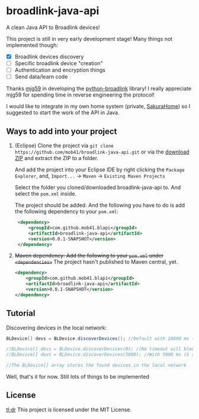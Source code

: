 # broadlink-java-api
A clean Java API to Broadlink devices!

This project is still in very early development stage! Many things not implemented though:

- [x] Broadlink devices discovery
- [ ] Specific broadlink device "creation"
- [ ] Authentication and encryption things
- [ ] Send data/learn code

Thanks [mjg59](https://github.com/mjg59) in developing the [python-broadlink](https://github.com/mjg59/python-broadlink) library! I really appreciate mjg59 for spending time in reverse engineering the protocol!

I would like to integrate in my own home system (private, [SakuraHome](https://github.com/mob41/Sakura)) so I suggested to start the work of the API in Java.

## Ways to add into your project

1. (Eclipse) Clone the project via ```git clone https://github.com/mob41/broadlink-java-api.git``` or via the [download ZIP](https://github.com/mob41/broadlink-java-api/archive/master.zip) and extract the ZIP to a folder.
   
   And add the project into your Eclipse IDE by right clicking the ```Package Explorer```, and,
   ```Import...``` -> ```Maven``` -> ```Existing Maven Projects```
   
   Select the folder you cloned/downloaded broadlink-java-api to. And select the ```pom.xml``` inside.
   
   The project should be added. And the following you have to do is add the following dependency to your ```pom.xml```:
   
   ```xml
    <dependency>
        <groupId>com.github.mob41.blapi</groupId>
        <artifactId>broadlink-java-api</artifactId>
        <version>0.0.1-SNAPSHOT</version>
    </dependency>
    ```
    

2. ~~Maven dependency: Add the following to your ```pom.xml``` under ```<dependencies>```~~ The project hasn't published to Maven central, yet.

    ```xml
    <dependency>
        <groupId>com.github.mob41.blapi</groupId>
        <artifactId>broadlink-java-api</artifactId>
        <version>0.0.1-SNAPSHOT</version>
    </dependency>
    ```
    

## Tutorial

Discovering devices in the local network:

```java
BLDevice[] devs = BLDevice.discoverDevices(); //Default with 10000 ms (10 sec) timeout, search for multiple devices

//BLDevice[] devs = BLDevice.discoverDevices(0); //No timeout will block the thread and search for one device only
//BLDevice[] devs = BLDevice.discoverDevices(5000); //With 5000 ms (5 sec) timeout

//The BLDevice[] array stores the found devices in the local network
```

Well, that's it for now. Still lots of things to be implemented

## License

[tl;dr](https://tldrlegal.com/license/mit-license) This project is licensed under the MIT License.
